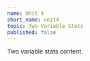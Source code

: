```yaml
---
name: Unit 4
short_name: unit4
topic: Two Variable Stats
published: false
---
```

Two variable stats content.